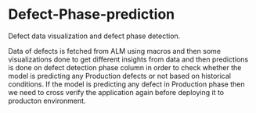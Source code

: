 # Defect-Phase-prediction
Defect data visualization and defect phase detection.

Data of defects is fetched from ALM using macros and then some visualizations done to get different insights from data and then predictions is done on defect detection phase column in order to check whether the model is predicting any Production defects or not based on historical conditions.
If the model is predicting any defect in Production phase then we need to cross verify the application again before deploying it to producton environment.
